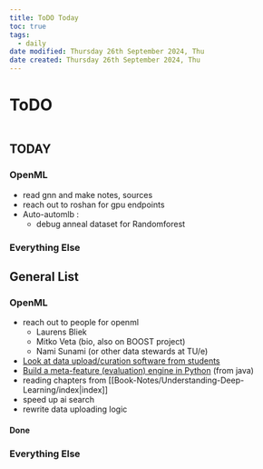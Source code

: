 ```yaml
---
title: ToDO Today
toc: true
tags:
  - daily
date modified: Thursday 26th September 2024, Thu
date created: Thursday 26th September 2024, Thu
---
```


# ToDO
```toc
```
## TODAY

### OpenML
- read gnn and make notes, sources
- reach out to roshan for gpu endpoints
- Auto-automlb : 
	- debug anneal dataset for Randomforest
### Everything Else

## General List
### OpenML
- reach out to people for openml
	- Laurens Bliek
	- Mitko Veta (bio, also on BOOST project)
	- Nami Sunami (or other data stewards at TU/e)
- [Look at data upload/curation software from students](https://github.com/openml/meta/issues/14)
- [Build a meta-feature (evaluation) engine in Python](https://github.com/openml/meta/issues/2) (from java)
- reading chapters from [[Book-Notes/Understanding-Deep-Learning/index|index]]
- speed up ai search
- rewrite data uploading logic
#### Done

### Everything Else
